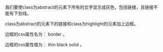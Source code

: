 我们要使class为abstract的元素下所有的文字显示成灰色，包括链接，且链接不能有下划线。

class为abstract的元素下的链接和class为highlight的元素加上边框。

边框的css属性名为： border 。

边框的css属性值为： thin black solid 。


